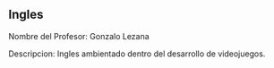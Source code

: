 ## Ingles

Nombre del Profesor: Gonzalo Lezana

Descripcion: Ingles ambientado dentro del desarrollo de videojuegos.